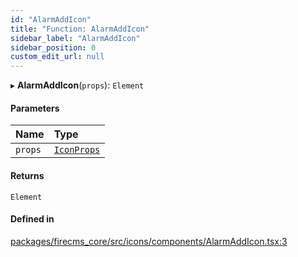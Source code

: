 ```yaml
---
id: "AlarmAddIcon"
title: "Function: AlarmAddIcon"
sidebar_label: "AlarmAddIcon"
sidebar_position: 0
custom_edit_url: null
---
```


▸ **AlarmAddIcon**(`props`): `Element`

#### Parameters

| Name | Type |
| :------ | :------ |
| `props` | [`IconProps`](../types/IconProps.md) |

#### Returns

`Element`

#### Defined in

[packages/firecms_core/src/icons/components/AlarmAddIcon.tsx:3](https://github.com/FireCMSco/firecms/blob/d45f3739/packages/firecms_core/src/icons/components/AlarmAddIcon.tsx#L3)
